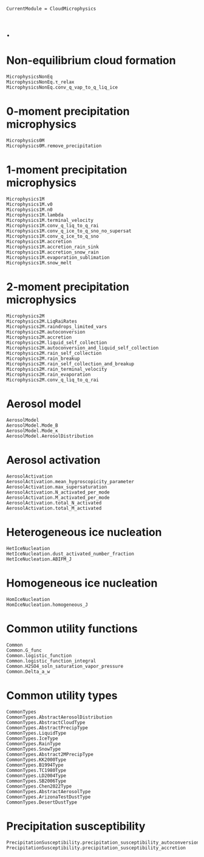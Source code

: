 ```@meta
CurrentModule = CloudMicrophysics
```
# .

# Non-equilibrium cloud formation

```@docs
MicrophysicsNonEq
MicrophysicsNonEq.τ_relax
MicrophysicsNonEq.conv_q_vap_to_q_liq_ice
```

# 0-moment precipitation microphysics

```@docs
Microphysics0M
Microphysics0M.remove_precipitation
```

# 1-moment precipitation microphysics

```@docs
Microphysics1M
Microphysics1M.v0
Microphysics1M.n0
Microphysics1M.lambda
Microphysics1M.terminal_velocity
Microphysics1M.conv_q_liq_to_q_rai
Microphysics1M.conv_q_ice_to_q_sno_no_supersat
Microphysics1M.conv_q_ice_to_q_sno
Microphysics1M.accretion
Microphysics1M.accretion_rain_sink
Microphysics1M.accretion_snow_rain
Microphysics1M.evaporation_sublimation
Microphysics1M.snow_melt
```

# 2-moment precipitation microphysics
```@docs
Microphysics2M
Microphysics2M.LiqRaiRates
Microphysics2M.raindrops_limited_vars
Microphysics2M.autoconversion
Microphysics2M.accretion
Microphysics2M.liquid_self_collection
Microphysics2M.autoconversion_and_liquid_self_collection
Microphysics2M.rain_self_collection
Microphysics2M.rain_breakup
Microphysics2M.rain_self_collection_and_breakup
Microphysics2M.rain_terminal_velocity
Microphysics2M.rain_evaporation
Microphysics2M.conv_q_liq_to_q_rai
```

# Aerosol model

```@docs
AerosolModel
AerosolModel.Mode_B
AerosolModel.Mode_κ
AerosolModel.AerosolDistribution
```

# Aerosol activation

```@docs
AerosolActivation
AerosolActivation.mean_hygroscopicity_parameter
AerosolActivation.max_supersaturation
AerosolActivation.N_activated_per_mode
AerosolActivation.M_activated_per_mode
AerosolActivation.total_N_activated
AerosolActivation.total_M_activated
```

# Heterogeneous ice nucleation
```@docs
HetIceNucleation
HetIceNucleation.dust_activated_number_fraction
HetIceNucleation.ABIFM_J
```

# Homogeneous ice nucleation
```@docs
HomIceNucleation
HomIceNucleation.homogeneous_J
```

# Common utility functions

```@docs
Common
Common.G_func
Common.logistic_function
Common.logistic_function_integral
Common.H2SO4_soln_saturation_vapor_pressure
Common.Delta_a_w
```

# Common utility types

```@docs
CommonTypes
CommonTypes.AbstractAerosolDistribution
CommonTypes.AbstractCloudType
CommonTypes.AbstractPrecipType
CommonTypes.LiquidType
CommonTypes.IceType
CommonTypes.RainType
CommonTypes.SnowType
CommonTypes.Abstract2MPrecipType
CommonTypes.KK2000Type
CommonTypes.B1994Type
CommonTypes.TC1980Type
CommonTypes.LD2004Type
CommonTypes.SB2006Type
CommonTypes.Chen2022Type
CommonTypes.AbstractAerosolType
CommonTypes.ArizonaTestDustType
CommonTypes.DesertDustType
```

# Precipitation susceptibility

```@docs
PrecipitationSusceptibility.precipitation_susceptibility_autoconversion
PrecipitationSusceptibility.precipitation_susceptibility_accretion
```
